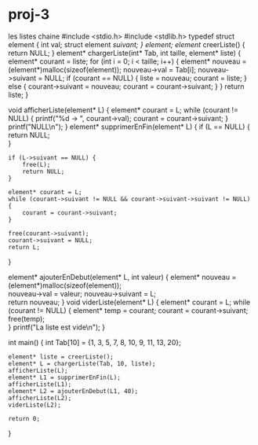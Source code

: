 # proj-3
les listes chaine
#include <stdio.h>
#include <stdlib.h>
typedef struct element {
    int val;
    struct element *suivant;
} element;
element* creerListe() {
    return NULL;
}
element* chargerListe(int* Tab, int taille, element* liste) {
    element* courant = liste;
    for (int i = 0; i < taille; i++) {
        element* nouveau = (element*)malloc(sizeof(element)); 
        nouveau->val = Tab[i];
        nouveau->suivant = NULL;
        if (courant == NULL) {
            liste = nouveau;
            courant = liste;
        } else {
            courant->suivant = nouveau;
            courant = courant->suivant;
        }
    }
    return liste;
}

void afficherListe(element* L) {
    element* courant = L;
    while (courant != NULL) {
        printf("%d -> ", courant->val);
        courant = courant->suivant;
    }
    printf("NULL\n");
}
element* supprimerEnFin(element* L) {
    if (L == NULL) {
        return NULL;  
    }

    if (L->suivant == NULL) {
        free(L); 
        return NULL;
    }

    element* courant = L;
    while (courant->suivant != NULL && courant->suivant->suivant != NULL) {
        courant = courant->suivant;
    }
    
    free(courant->suivant);  
    courant->suivant = NULL;  
    return L;
}

element* ajouterEnDebut(element* L, int valeur) {
    element* nouveau = (element*)malloc(sizeof(element));  
    nouveau->val = valeur;
    nouveau->suivant = L;  
    return nouveau; 
}
void viderListe(element* L) {
    element* courant = L;
    while (courant != NULL) {
        element* temp = courant;
        courant = courant->suivant;
        free(temp);  
    }
    printf("La liste est vide\n");
}

int main() {
    int Tab[10] = {1, 3, 5, 7, 8, 10, 9, 11, 13, 20};
    
    element* liste = creerListe();  
    element* L = chargerListe(Tab, 10, liste);  
    afficherListe(L);   
    element* L1 = supprimerEnFin(L);  
    afficherListe(L1);  
    element* L2 = ajouterEnDebut(L1, 40);  
    afficherListe(L2);  
    viderListe(L2);  
    
    return 0;
}
